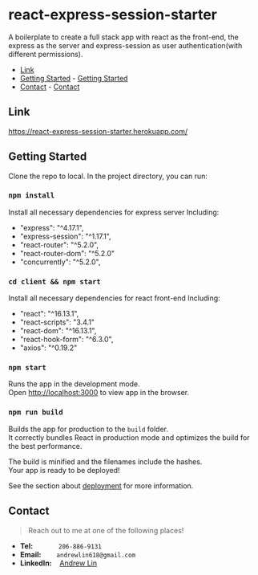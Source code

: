 # react-express-session-starter

A boilerplate to create a full stack app with react as the front-end, the express as the server and express-session as user authentication(with different permissions).

- [Link](#link)
- [Getting Started](#getting-started) - [Getting Started](#getting-started)
- [Contact](#contact) - [Contact](#contact)

## Link

https://react-express-session-starter.herokuapp.com/

## Getting Started

Clone the repo to local. In the project directory, you can run:

### `npm install`

Install all necessary dependencies for express server
Including:

- "express": "^4.17.1",
- "express-session": "^1.17.1",
- "react-router": "^5.2.0",
- "react-router-dom": "^5.2.0"
- "concurrently": "^5.2.0",

### `cd client && npm start`

Install all necessary dependencies for react front-end
Including:

- "react": "^16.13.1",
- "react-scripts": "3.4.1"
- "react-dom": "^16.13.1",
- "react-hook-form": "^6.3.0",
- "axios": "^0.19.2"

### `npm start`

Runs the app in the development mode.<br />
Open [http://localhost:3000](http://localhost:3000) to view app in the browser.

### `npm run build`

Builds the app for production to the `build` folder.<br />
It correctly bundles React in production mode and optimizes the build for the best performance.

The build is minified and the filenames include the hashes.<br />
Your app is ready to be deployed!

See the section about [deployment](https://facebook.github.io/create-react-app/docs/deployment) for more information.

## Contact

> Reach out to me at one of the following places!

- **Tel:** &nbsp; &nbsp; &nbsp; &nbsp; &nbsp; &nbsp; `206-886-9131`
- **Email:** &ensp; &nbsp; &nbsp; `andrewlin618@gmail.com`
- **LinkedIn:** &nbsp;&nbsp; [Andrew Lin](https://www.linkedin.com/in/andrewlin618)
